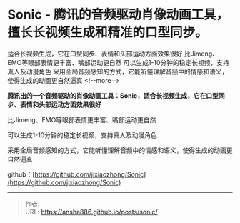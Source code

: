# Sonic - 腾讯的音频驱动肖像动画工具，擅长长视频生成和精准的口型同步。

适合长视频生成，它在口型同步、表情和头部运动方面效果很好 比Jimeng、EMO等眼部表情更丰富、嘴部运动更自然 可以生成1-10分钟的稳定长视频，支持真人及动漫角色 采用全局音频感知的方式，它能听懂理解音频中的情感和语义，使得生成的动画更自然逼真
&lt;!--more--&gt;

**腾讯出的一个音频驱动的肖像动画工具：Sonic，适合长视频生成，它在口型同步、表情和头部运动方面效果很好**

比Jimeng、EMO等眼部表情更丰富、嘴部运动更自然

可以生成1-10分钟的稳定长视频，支持真人及动漫角色

采用全局音频感知的方式，它能听懂理解音频中的情感和语义，使得生成的动画更自然逼真

github：[https://github.com/jixiaozhong/Sonic](https://github.com/jixiaozhong/Sonic)




---

> 作者:   
> URL: https://ansha886.github.io/posts/sonic/  

